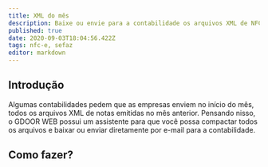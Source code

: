 ```yaml
---
title: XML do mês
description: Baixe ou envie para a contabilidade os arquivos XML de NFC-e do mês
published: true
date: 2020-09-03T18:04:56.422Z
tags: nfc-e, sefaz
editor: markdown
---
```


## Introdução

Algumas contabilidades pedem que as empresas enviem no início do mês, todos os arquivos XML de notas emitidas no mês anterior. Pensando nisso, o GDOOR WEB possui um assistente para que você possa compactar todos os arquivos e baixar ou enviar diretamente por e-mail para a contabilidade.

## Como fazer?
